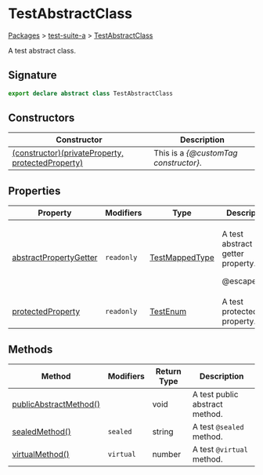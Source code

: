 # TestAbstractClass

[Packages](/) > [test-suite-a](/test-suite-a/) > [TestAbstractClass](/test-suite-a/testabstractclass-class/)

A test abstract class.

<a id="testabstractclass-signature"></a>

## Signature

```typescript
export declare abstract class TestAbstractClass
```

## Constructors

| Constructor | Description |
| - | - |
| [(constructor)(privateProperty, protectedProperty)](/test-suite-a/testabstractclass-class/_constructor_-constructor) | This is a _{@customTag constructor}_. |

## Properties

| Property | Modifiers | Type | Description |
| - | - | - | - |
| [abstractPropertyGetter](/test-suite-a/testabstractclass-class/abstractpropertygetter-property) | `readonly` | [TestMappedType](/test-suite-a/testmappedtype-typealias/) | <p>A test abstract getter property.</p><p>@escapedTag</p> |
| [protectedProperty](/test-suite-a/testabstractclass-class/protectedproperty-property) | `readonly` | [TestEnum](/test-suite-a/testenum-enum/) | A test protected property. |

## Methods

| Method | Modifiers | Return Type | Description |
| - | - | - | - |
| [publicAbstractMethod()](/test-suite-a/testabstractclass-class/publicabstractmethod-method) | | void | A test public abstract method. |
| [sealedMethod()](/test-suite-a/testabstractclass-class/sealedmethod-method) | `sealed` | string | A test `@sealed` method. |
| [virtualMethod()](/test-suite-a/testabstractclass-class/virtualmethod-method) | `virtual` | number | A test `@virtual` method. |
